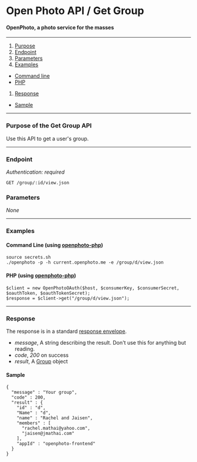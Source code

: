 Open Photo API / Get Group
=======================
#### OpenPhoto, a photo service for the masses

----------------------------------------

1. [Purpose][purpose]
1. [Endpoint][endpoint]
1. [Parameters][parameters]
1. [Examples][examples]
  * [Command line][example-cli]
  * [PHP][example-php]
1. [Response][response]
  * [Sample][sample]

----------------------------------------

<a name="purpose"></a>
### Purpose of the Get Group API

Use this API to get a user's group.

----------------------------------------

<a name="endpoint"></a>
### Endpoint

_Authentication: required_

    GET /group/:id/view.json

<a name="parameters"></a>
### Parameters

_None_

----------------------------------------

<a name="examples"></a>
### Examples

<a name="example-cli"></a>
#### Command Line (using [openphoto-php][openphoto-php])

    source secrets.sh
    ./openphoto -p -h current.openphoto.me -e /group/d/view.json

<a name="example-php"></a>
#### PHP (using [openphoto-php][openphoto-php])

    $client = new OpenPhotoOAuth($host, $consumerKey, $consumerSecret, $oauthToken, $oauthTokenSecret);
    $response = $client->get("/group/d/view.json");

----------------------------------------

<a name="response"></a>
### Response

The response is in a standard [response envelope][Envelope].

* _message_, A string describing the result. Don't use this for anything but reading.
* _code_, _200_ on success
* _result_, A [Group][Group] object

<a name="sample"></a>
#### Sample

    {
      "message" : "Your group",
      "code" : 200,
      "result" : {
        "id" : "d",
        "Name" : "d",
        "name" : "Rachel and Jaisen",
        "members" : [
          "rachel.mathai@yahoo.com",
          "jaisen@jmathai.com"
        ],
        "appId" : "openphoto-frontend"
      }
    }

[Envelope]: Envelope.markdown
[Group]: ../schemas/Group.markdown
[purpose]: #purpose
[endpoint]: #endpoint
[parameters]: #parameters
[examples]: #examples
[example-cli]: #example-cli
[example-php]: #example-php
[response]: #response
[sample]: #sample
[openphoto-php]: https://github.com/openphoto/openphoto-php
